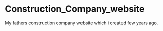 # Construction_Company_website
My fathers construction company website which i created few years ago. 
